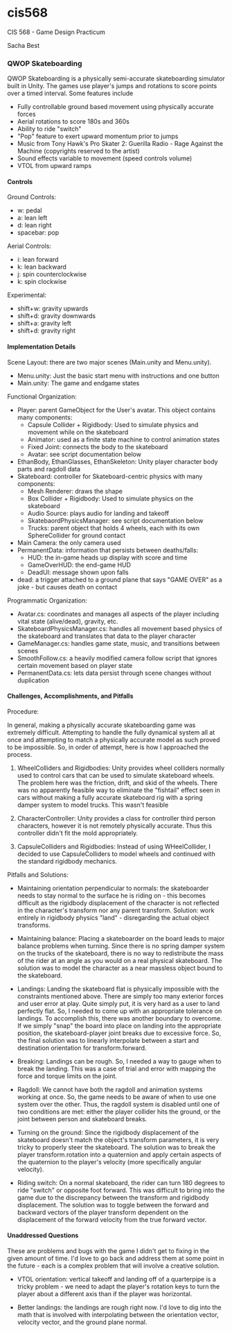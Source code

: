 # cis568
CIS 568 - Game Design Practicum

Sacha Best

### QWOP Skateboarding

QWOP Skateboarding is a physically semi-accurate skateboarding simulator built in Unity. The games use player's jumps and rotations to score points over a timed interval. Some features include

* Fully controllable ground based movement using physically accurate forces
* Aerial rotations to score 180s and 360s
* Ability to ride "switch"
* "Pop" feature to exert upward momentum prior to jumps
* Music from Tony Hawk's Pro Skater 2: Guerilla Radio - Rage Against the Machine (copyrights reserved to the artist)
* Sound effects variable to movement (speed controls volume)
* VTOL from upward ramps

#### Controls

Ground Controls:

* w: pedal
* a: lean left
* d: lean right
* spacebar: pop

Aerial Controls:

* i: lean forward
* k: lean backward
* j: spin counterclockwise
* k: spin clockwise

Experimental:

* shift+w: gravity upwards
* shift+d: gravity downwards
* shift+a: gravity left
* shift+d: gravity right

#### Implementation Details

Scene Layout: there are two major scenes (Main.unity and Menu.unity).

* Menu.unity: Just the basic start menu with instructions and one button
* Main.unity: The game and endgame states

Functional Organization:

* Player: parent GameObject for the User's avatar. This object contains many components:
	* Capsule Collider + Rigidbody: Used to simulate physics and movement while on the skateboard
	* Animator: used as a finite state machine to control animation states
	* Fixed Joint: connects the body to the skateboard
	* Avatar: see script documentation below
* EthanBody, EthanGlasses, EthanSkeleton: Unity player character body parts and ragdoll data
* Skateboard: controller for Skateboard-centric physics with many components:
	* Mesh Renderer: draws the shape
	* Box Collider + Rigidbody: Used to simulate physics on the skateboard
	* Audio Source: plays audio for landing and takeoff
	* SkatebaordPhysicsManager: see script documentation below
	* Trucks: parent object that holds 4 wheels, each with its own SphereCollider for ground contact
* Main Camera: the only camera used
* PermanentData: information that persists between deaths/falls:
	* HUD: the in-game heads up display with score and time
	* GameOverHUD: the end-game HUD
	* DeadUI: message shown upon falls
* dead: a trigger attached to a ground plane that says "GAME OVER" as a joke - but causes death on contact

Programmatic Organization:

* Avatar.cs: coordinates and manages all aspects of the player including vital state (alive/dead), gravity, etc.
* SkateboardPhysicsManager.cs: handles all movement based physics of the skateboard and translates that data to the player character
* GameManager.cs: handles game state, music, and transitions between scenes
* SmoothFollow.cs: a heavily modified camera follow script that ignores certain movement based on player state
* PermanentData.cs: lets data persist through scene changes without duplication

#### Challenges, Accomplishments, and Pitfalls

Procedure:

In general, making a physically accurate skateboarding game was extremely difficult. Attempting to handle the fully dynamical system all at once and attempting to match a physically accurate model as such proved to be impossible. So, in order of attempt, here is how I approached the process. 

1. WheelColliders and Rigidbodies: Unity provides wheel colliders normally used to control cars that can be used to simulate skateboard wheels. The problem here was the friction, drift, and skid of the wheels. There was no apparently feasible way to eliminate the "fishtail" effect seen in cars without making a fully accurate skateboard rig with a spring damper system to model trucks. This wasn't feasible

2. CharacterController: Unity provides a class for controller third person characters, however it is not remotely physically accurate. Thus this controller didn't fit the mold appropriately.

3. CapsuleColliders and Rigidbodies: Instead of using WHeelCollider, I decided to use CapsuleColliders to model wheels and continued with the standard rigidbody mechanics. 

Pitfalls and Solutions:

* Maintaining orientation perpendicular to normals: the skateboarder needs to stay normal to the surface he is riding on - this becomes difficult as the rigidbody displacement of the character is not reflected in the character's transform nor any parent transform. Solution: work entirely in rigidbody physics "land" - disregarding the actual object transforms. 

* Maintaining balance: Placing a skateboarder on the board leads to major balance problems when turning. Since there is no spring damper system on the trucks of the skateboard, there is no way to redistribute the mass of the rider at an angle as you would on a real physical skateboard. The solution was to model the character as a near massless object bound to the skateboard. 

* Landings: Landing the skateboard flat is physically impossible with the constraints mentioned above. There are simply too many exterior forces and user error at play. Quite simply put, it is very hard as a user to land perfectly flat. So, I needed to come up with an appropriate tolerance on landings. To accomplish this, there was another boundary to overcome. If we simply "snap" the board into place on landing into the appropriate position, the skateboard-player joint breaks due to excessive force. So, the final solution was to linearly interpolate between a start and destination orientation for transform.forward. 

* Breaking: Landings can be rough. So, I needed a way to gauge when to break the landing. This was a case of trial and error with mapping the force and torque limits on the joint. 

* Ragdoll: We cannot have both the ragdoll and animation systems working at once. So, the game needs to be aware of when to use one system over the other. Thus, the ragdoll system is disabled until one of two conditions are met: either the player collider hits the ground, or the joint between person and skateboard breaks. 

* Turning on the ground: Since the rigidbody displacement of the skateboard doesn't match the object's transform parameters, it is very tricky to properly steer the skateboard. The solution was to break the player transform.rotation into a quaternion and apply certain aspects of the quaternion to the player's velocity (more specifically angular velocity). 

* Riding switch: On a normal skateboard, the rider can turn 180 degrees to ride "switch" or opposite foot forward. This was difficult to bring into the game due to the discrepancy between the transform and rigidbody displacement. The solution was to toggle between the forward and backward vectors of the player transform dependent on the displacement of the forward velocity from the true forward vector. 

#### Unaddressed Questions

These are problems and bugs with the game I didn't get to fixing in the given amount of time. I'd love to go back and address them at some point in the future - each is a complex problem that will involve a creative solution. 

* VTOL orientation: vertical takeoff and landing off of a quarterpipe is a tricky problem - we need to adapt the player's rotation keys to turn the player about a different axis than if the player was horizontal. 

* Better landings: the landings are rough right now. I'd love to dig into the math that is involved with interpolating between the orientation vector, velocity vector, and the ground plane normal.
